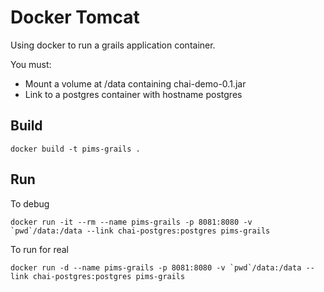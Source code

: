 # Docker Tomcat

Using docker to run a grails application container.

You must:

* Mount a volume at /data containing chai-demo-0.1.jar
* Link to a postgres container with hostname postgres

## Build

	docker build -t pims-grails .

## Run

To debug

	docker run -it --rm --name pims-grails -p 8081:8080 -v `pwd`/data:/data --link chai-postgres:postgres pims-grails

To run for real

	docker run -d --name pims-grails -p 8081:8080 -v `pwd`/data:/data --link chai-postgres:postgres pims-grails
   
   
